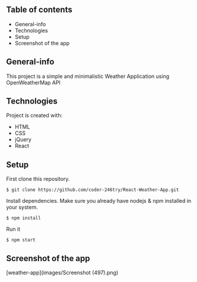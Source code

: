 ## Table of contents
* General-info
* Technologies
* Setup
* Screenshot of the app 

## General-info
This project is a simple and minimalistic Weather Application using OpenWeatherMap API
	
## Technologies
Project is created with:
* HTML
* CSS
* jQuery
* React

	
## Setup
First clone this repository.
```
$ git clone https://github.com/coder-246try/React-Weather-App.git
```

Install dependencies. Make sure you already have nodejs & npm installed in your system.
```
$ npm install
```

Run it
```
$ npm start
```

## Screenshot of the app

[weather-app](images/Screenshot (497).png)




